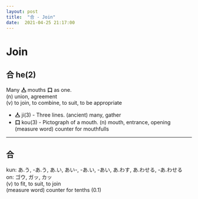 ```yaml
---
layout: post
title:  "合 - Join"
date:  2021-04-25 21:17:00
---
```


# Join

## 合 he(2)

Many **亼** mouths **口** as one.  
(n) union, agreement  
(v) to join, to combine, to suit, to be appropriate

- **亼** ji(3) - Three lines.
(ancient) many, gather
- **口** kou(3) - Pictograph of a mouth.
(n) mouth, entrance, opening
(measure word) counter for mouthfulls

------

## 合

kun: あ.う, -あ.う, あ.い, あい-, -あ.い, -あい, あ.わす, あ.わせる, -あ.わせる  
on: ゴウ, ガッ, カッ  
(v) to fit, to suit, to join  
(measure word) counter for tenths (0.1)
